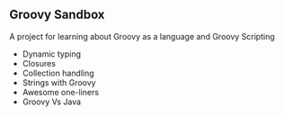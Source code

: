 
## Groovy Sandbox

A project for learning about Groovy as a language and Groovy Scripting

* Dynamic typing
* Closures
* Collection handling
* Strings with Groovy
* Awesome one-liners
* Groovy Vs Java 






